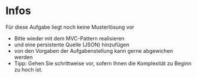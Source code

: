 # Infos
Für diese Aufgabe liegt noch keine Musterlösung vor
- Bitte wieder mit dem MVC-Pattern realisieren
- und eine persistente Quelle (JSON) hinzufügen
- von den Vorgaben der Aufgabenstellung kann gerne abgewichen werden
- Tipp: Gehen Sie schrittweise vor, sofern Ihnen die Komplexität zu Beginn zu hoch ist.
